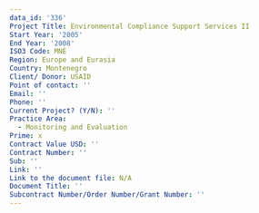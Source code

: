 ```yaml
---
data_id: '336'
Project Title: Environmental Compliance Support Services II
Start Year: '2005'
End Year: '2008'
ISO3 Code: MNE
Region: Europe and Eurasia
Country: Montenegro
Client/ Donor: USAID
Point of contact: ''
Email: ''
Phone: ''
Current Project? (Y/N): ''
Practice Area:
  - Monitoring and Evaluation
Prime: x
Contract Value USD: ''
Contract Number: ''
Sub: ''
Link: ''
Link to the document file: N/A
Document Title: ''
Subcontract Number/Order Number/Grant Number: ''
---
```


